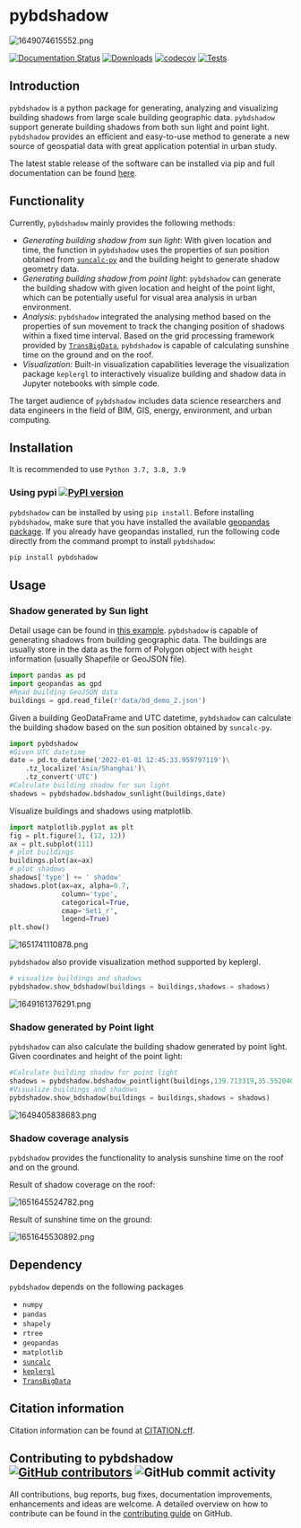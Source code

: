 # pybdshadow

![1649074615552.png](https://github.com/ni1o1/pybdshadow/raw/main/image/README/1649074615552.png)

[![Documentation Status](https://readthedocs.org/projects/pybdshadow/badge/?version=latest)](https://pybdshadow.readthedocs.io/en/latest/?badge=latest) [![Downloads](https://pepy.tech/badge/pybdshadow)](https://pepy.tech/project/pybdshadow) [![codecov](https://codecov.io/gh/ni1o1/pybdshadow/branch/main/graph/badge.svg?token=GLAVYYCD9L)](https://codecov.io/gh/ni1o1/pybdshadow) [![Tests](https://github.com/ni1o1/pybdshadow/actions/workflows/tests.yml/badge.svg)](https://github.com/ni1o1/pybdshadow/actions/workflows/tests.yml)

## Introduction

`pybdshadow` is a python package for generating, analyzing and visualizing building shadows from large scale building geographic data. `pybdshadow` support generate building shadows from both sun light and point light. `pybdshadow` provides an efficient and easy-to-use method to generate a new source of geospatial data with great application potential in urban study. 

The latest stable release of the software can be installed via pip and full documentation can be found [here](https://pybdshadow.readthedocs.io/en/latest/).

## Functionality

Currently, `pybdshadow` mainly provides the following methods:

- *Generating building shadow from sun light*: With given location and time, the function in `pybdshadow` uses the properties of sun position obtained from [`suncalc-py`](https://github.com/kylebarron/suncalc-py) and the building height to generate shadow geometry data.
- *Generating building shadow from point light*: `pybdshadow` can generate the building shadow with given location and height of the point light, which can be potentially useful for visual area analysis in urban environment.
- *Analysis*: `pybdshadow` integrated the analysing method based on the properties of sun movement to track the changing position of shadows within a fixed time interval. Based on the grid processing framework provided by [`TransBigData`](https://github.com/ni1o1/transbigdata), `pybdshadow` is capable of calculating sunshine time on the ground and on the roof.
- *Visualization*: Built-in visualization capabilities leverage the visualization package `keplergl` to interactively visualize building and shadow data in Jupyter notebooks with simple code.

The target audience of `pybdshadow` includes data science researchers and data engineers in the field of BIM, GIS, energy, environment, and urban computing.

## Installation

It is recommended to use `Python 3.7, 3.8, 3.9`

### Using pypi [![PyPI version](https://badge.fury.io/py/pybdshadow.svg)](https://badge.fury.io/py/pybdshadow)

`pybdshadow` can be installed by using `pip install`. Before installing `pybdshadow`, make sure that you have installed the available [geopandas package](https://geopandas.org/en/stable/getting_started/install.html). If you already have geopandas installed, run the following code directly from the command prompt to install `pybdshadow`:

```python
pip install pybdshadow
```

## Usage

### Shadow generated by Sun light

Detail usage can be found in [this example](https://github.com/ni1o1/pybdshadow/blob/main/example/Example1-building_shadow_analysis.ipynb).
`pybdshadow` is capable of generating shadows from building geographic data.
The buildings are usually store in the data as the form of Polygon object with `height` information (usually Shapefile or GeoJSON file).

```python
import pandas as pd
import geopandas as gpd
#Read building GeoJSON data
buildings = gpd.read_file(r'data/bd_demo_2.json')
```

Given a building GeoDataFrame and UTC datetime, `pybdshadow` can calculate the building shadow based on the sun position obtained by `suncalc-py`.

```python
import pybdshadow
#Given UTC datetime
date = pd.to_datetime('2022-01-01 12:45:33.959797119')\
    .tz_localize('Asia/Shanghai')\
    .tz_convert('UTC')
#Calculate building shadow for sun light
shadows = pybdshadow.bdshadow_sunlight(buildings,date)
```

Visualize buildings and shadows using matplotlib.

```python
import matplotlib.pyplot as plt
fig = plt.figure(1, (12, 12))
ax = plt.subplot(111)
# plot buildings
buildings.plot(ax=ax)
# plot shadows
shadows['type'] += ' shadow'
shadows.plot(ax=ax, alpha=0.7,
             column='type',
             categorical=True,
             cmap='Set1_r',
             legend=True)
plt.show()
```

![1651741110878.png](image/README/1651741110878.png)

`pybdshadow` also provide visualization method supported by keplergl.

```python
# visualize buildings and shadows
pybdshadow.show_bdshadow(buildings = buildings,shadows = shadows)
```

![1649161376291.png](https://github.com/ni1o1/pybdshadow/raw/main/image/README/1649161376291_1.png)

### Shadow generated by Point light

`pybdshadow` can also calculate the building shadow generated by point light. Given coordinates and height of the point light:

```python
#Calculate building shadow for point light
shadows = pybdshadow.bdshadow_pointlight(buildings,139.713319,35.552040,200)
#Visualize buildings and shadows
pybdshadow.show_bdshadow(buildings = buildings,shadows = shadows)
```

![1649405838683.png](https://github.com/ni1o1/pybdshadow/raw/main/image/README/1649405838683_1.png)

### Shadow coverage analysis

`pybdshadow` provides the functionality to analysis sunshine time on the roof and on the ground. 

Result of shadow coverage on the roof:

![1651645524782.png](image/README/1651645524782.png)

Result of sunshine time on the ground:

![1651645530892.png](image/README/1651645530892.png)

## Dependency

`pybdshadow` depends on the following packages

* `numpy`
* `pandas`
* `shapely`
* `rtree`
* `geopandas`
* `matplotlib`
* [`suncalc`](https://github.com/kylebarron/suncalc-py)
* [`keplergl`](https://kepler.gl/)
* [`TransBigData`](https://github.com/ni1o1/transbigdata)

## Citation information

Citation information can be found at [CITATION.cff](https://github.com/ni1o1/pybdshadow/blob/main/CITATION.cff).

## Contributing to pybdshadow [![GitHub contributors](https://img.shields.io/github/contributors/ni1o1/pybdshadow.svg)](https://github.com/ni1o1/pybdshadow/graphs/contributors) ![GitHub commit activity](https://img.shields.io/github/commit-activity/m/ni1o1/pybdshadow)

All contributions, bug reports, bug fixes, documentation improvements, enhancements and ideas are welcome. A detailed overview on how to contribute can be found in the [contributing guide](https://github.com/ni1o1/pybdshadow/blob/master/CONTRIBUTING.md) on GitHub.
